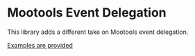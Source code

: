 Mootools Event Delegation
=========================

This library adds a different take on Mootools event delegation.

[Examples are provided](http://jsfiddle.net/gh/get/mootools/1.3/sixtyseconds/mootools-event-delegation/tree/master/examples/)